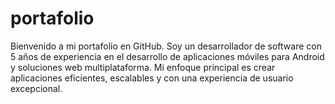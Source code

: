 # portafolio
Bienvenido a mi portafolio en GitHub. Soy un desarrollador de software con 5 años de experiencia en el desarrollo de aplicaciones móviles para Android y soluciones web multiplataforma. Mi enfoque principal es crear aplicaciones eficientes, escalables y con una experiencia de usuario excepcional.
